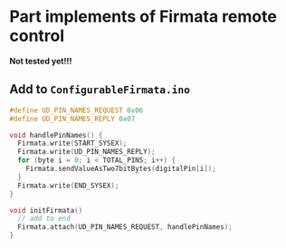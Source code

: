 # Part implements of Firmata remote control

**Not tested yet!!!**

## Add to `ConfigurableFirmata.ino`

```c++
#define UD_PIN_NAMES_REQUEST 0x06
#define UD_PIN_NAMES_REPLY 0x07

void handlePinNames() {
  Firmata.write(START_SYSEX);
  Firmata.write(UD_PIN_NAMES_REPLY);
  for (byte i = 0; i < TOTAL_PINS; i++) {
    Firmata.sendValueAsTwo7bitBytes(digitalPin[i]);
  }
  Firmata.write(END_SYSEX);
}

void initFirmata()
  // add to end
  Firmata.attach(UD_PIN_NAMES_REQUEST, handlePinNames);
}
```